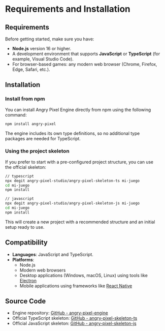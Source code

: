# Requirements and Installation

## Requirements

Before getting started, make sure you have:

-   **Node.js** version 16 or higher.
-   A development environment that supports **JavaScript** or **TypeScript** (for example, Visual Studio Code).
-   For browser-based games: any modern web browser (Chrome, Firefox, Edge, Safari, etc.).

## Installation

### Install from npm

You can install Angry Pixel Engine directly from npm using the following command:

```bash
npm install angry-pixel
```

The engine includes its own type definitions, so no additional type packages are needed for TypeScript.

### Using the project skeleton

If you prefer to start with a pre-configured project structure, you can use the official skeleton:

```bash
// typescript
npx degit angry-pixel-studio/angry-pixel-skeleton-ts mi-juego
cd mi-juego
npm install
```

```bash
// javascript
npx degit angry-pixel-studio/angry-pixel-skeleton-js mi-juego
cd mi-juego
npm install
```

This will create a new project with a recommended structure and an initial setup ready to use.

## Compatibility

-   **Languages**: JavaScript and TypeScript.
-   **Platforms**:
    -   Node.js
    -   Modern web browsers
    -   Desktop applications (Windows, macOS, Linux) using tools like [Electron](https://www.electronjs.org/)
    -   Mobile applications using frameworks like [React Native](https://reactnative.dev/)

## Source Code

-   Engine repository: [GitHub - angry-pixel-engine](https://github.com/angry-pixel-studio/angry-pixel-engine)
-   Official TypeScript skeleton: [GitHub - angry-pixel-skeleton-ts](https://github.com/angry-pixel-studio/angry-pixel-skeleton-ts)
-   Official JavaScript skeleton: [GitHub - angry-pixel-skeleton-js](https://github.com/angry-pixel-studio/angry-pixel-skeleton-js)
